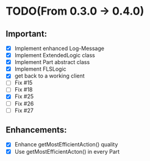 # TODO(From 0.3.0 -> 0.4.0)

## Important:
- [x] Implement enhanced Log-Message
- [x] Implement ExtendedLogic class
- [x] Implement Part abstract class
- [x] Implement FLSLogic
- [x] get back to a working client
- [ ] Fix #15
- [ ] Fix #18
- [x] Fix #25
- [ ] Fix #26
- [ ] Fix #27

## Enhancements:
- [x] Enhance getMostEfficientAction() quality
- [x] Use getMostEfficientActon() in every  Part
